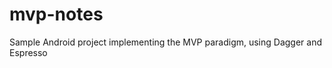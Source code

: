 mvp-notes
=========

Sample Android project implementing the MVP paradigm, using Dagger and Espresso
